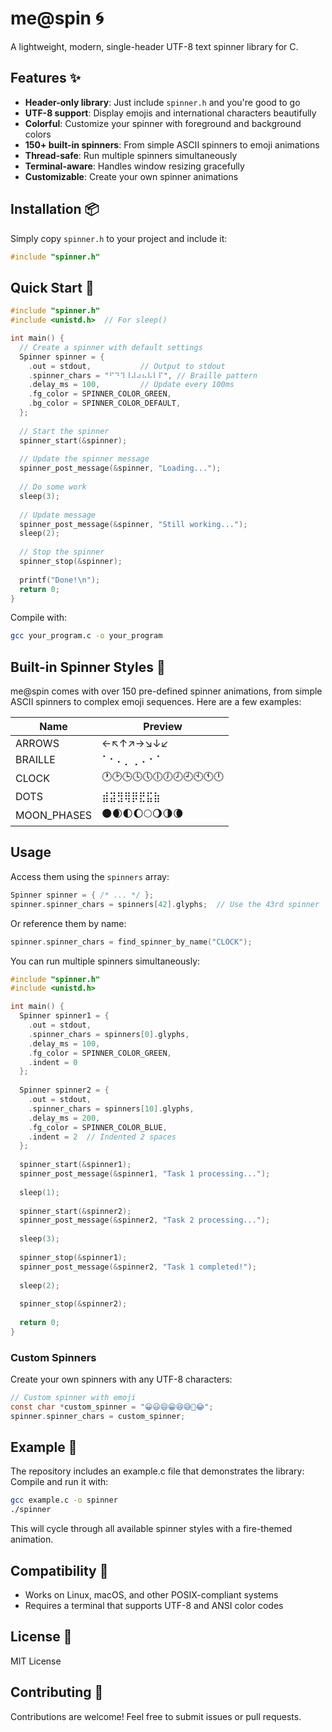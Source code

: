 # me@spin 🌀

A lightweight, modern, single-header UTF-8 text spinner library for C.

## Features ✨

- **Header-only library**: Just include `spinner.h` and you're good to go
- **UTF-8 support**: Display emojis and international characters beautifully
- **Colorful**: Customize your spinner with foreground and background colors
- **150+ built-in spinners**: From simple ASCII spinners to emoji animations
- **Thread-safe**: Run multiple spinners simultaneously
- **Terminal-aware**: Handles window resizing gracefully
- **Customizable**: Create your own spinner animations

## Installation 📦

Simply copy `spinner.h` to your project and include it:

```c
#include "spinner.h"
```

## Quick Start 🚀

```c
#include "spinner.h"
#include <unistd.h>  // For sleep()

int main() {
  // Create a spinner with default settings
  Spinner spinner = {
    .out = stdout,           // Output to stdout
    .spinner_chars = "⠋⠙⠹⠸⠼⠴⠦⠧⠇⠏", // Braille pattern
    .delay_ms = 100,         // Update every 100ms
    .fg_color = SPINNER_COLOR_GREEN,
    .bg_color = SPINNER_COLOR_DEFAULT,
  };
  
  // Start the spinner
  spinner_start(&spinner);
  
  // Update the spinner message
  spinner_post_message(&spinner, "Loading...");
  
  // Do some work
  sleep(3);
  
  // Update message
  spinner_post_message(&spinner, "Still working...");
  sleep(2);
  
  // Stop the spinner
  spinner_stop(&spinner);
  
  printf("Done!\n");
  return 0;
}
```

Compile with:

```bash
gcc your_program.c -o your_program
```

## Built-in Spinner Styles 🎨

me@spin comes with over 150 pre-defined spinner animations, from simple ASCII spinners to complex emoji sequences. Here are a few examples:

| Name | Preview |
|------|---------|
| ARROWS | ←↖↑↗→↘↓↙ |
| BRAILLE | ⠁⠂⠄⡀⢀⠠⠐⠈ |
| CLOCK | 🕐🕑🕒🕓🕔🕕🕖🕗🕘🕙🕚🕛 |
| DOTS | ⣾⣽⣻⢿⡿⣟⣯⣷ |
| MOON_PHASES | 🌑🌒🌓🌔🌕🌖🌗🌘 |

## Usage

Access them using the `spinners` array:

```c
Spinner spinner = { /* ... */ };
spinner.spinner_chars = spinners[42].glyphs;  // Use the 43rd spinner
```

Or reference them by name:

```c
spinner.spinner_chars = find_spinner_by_name("CLOCK");
```

You can run multiple spinners simultaneously:

```c
#include "spinner.h"
#include <unistd.h>

int main() {
  Spinner spinner1 = {
    .out = stdout,
    .spinner_chars = spinners[0].glyphs,
    .delay_ms = 100,
    .fg_color = SPINNER_COLOR_GREEN,
    .indent = 0
  };
  
  Spinner spinner2 = {
    .out = stdout,
    .spinner_chars = spinners[10].glyphs,
    .delay_ms = 200,
    .fg_color = SPINNER_COLOR_BLUE,
    .indent = 2  // Indented 2 spaces
  };
  
  spinner_start(&spinner1);
  spinner_post_message(&spinner1, "Task 1 processing...");
  
  sleep(1);
  
  spinner_start(&spinner2);
  spinner_post_message(&spinner2, "Task 2 processing...");
  
  sleep(3);
  
  spinner_stop(&spinner1);
  spinner_post_message(&spinner2, "Task 1 completed!");
  
  sleep(2);
  
  spinner_stop(&spinner2);
  
  return 0;
}
```

### Custom Spinners

Create your own spinners with any UTF-8 characters:

```c
// Custom spinner with emoji
const char *custom_spinner = "😀😃😄😁😆😅🤣😂";
spinner.spinner_chars = custom_spinner;
```

## Example 🌟

The repository includes an example.c file that demonstrates the library:
Compile and run it with:

```bash
gcc example.c -o spinner
./spinner
```

This will cycle through all available spinner styles with a fire-themed animation.

## Compatibility 🧩

- Works on Linux, macOS, and other POSIX-compliant systems
- Requires a terminal that supports UTF-8 and ANSI color codes

## License 📄

MIT License

## Contributing 🤝

Contributions are welcome! Feel free to submit issues or pull requests.
